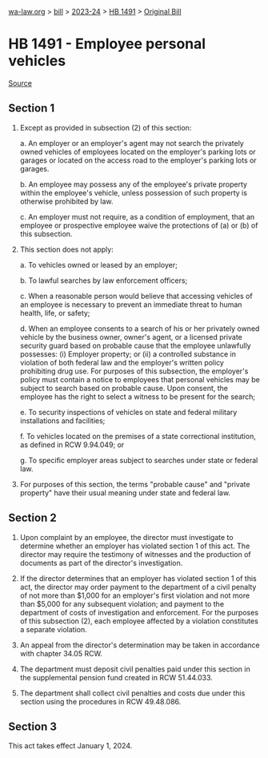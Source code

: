 [wa-law.org](/) > [bill](/bill/) > [2023-24](/bill/2023-24/) > [HB 1491](/bill/2023-24/hb/1491/) > [Original Bill](/bill/2023-24/hb/1491/1/)

# HB 1491 - Employee personal vehicles

[Source](http://lawfilesext.leg.wa.gov/biennium/2023-24/Pdf/Bills/House%20Bills/1491.pdf)

## Section 1
1. Except as provided in subsection (2) of this section:

    a. An employer or an employer's agent may not search the privately owned vehicles of employees located on the employer's parking lots or garages or located on the access road to the employer's parking lots or garages.

    b. An employee may possess any of the employee's private property within the employee's vehicle, unless possession of such property is otherwise prohibited by law.

    c. An employer must not require, as a condition of employment, that an employee or prospective employee waive the protections of (a) or (b) of this subsection.

2. This section does not apply:

    a. To vehicles owned or leased by an employer;

    b. To lawful searches by law enforcement officers;

    c. When a reasonable person would believe that accessing vehicles of an employee is necessary to prevent an immediate threat to human health, life, or safety;

    d. When an employee consents to a search of his or her privately owned vehicle by the business owner, owner's agent, or a licensed private security guard based on probable cause that the employee unlawfully possesses: (i) Employer property; or (ii) a controlled substance in violation of both federal law and the employer's written policy prohibiting drug use. For purposes of this subsection, the employer's policy must contain a notice to employees that personal vehicles may be subject to search based on probable cause. Upon consent, the employee has the right to select a witness to be present for the search;

    e. To security inspections of vehicles on state and federal military installations and facilities;

    f. To vehicles located on the premises of a state correctional institution, as defined in RCW 9.94.049; or

    g. To specific employer areas subject to searches under state or federal law.

3. For purposes of this section, the terms "probable cause" and "private property" have their usual meaning under state and federal law.

## Section 2
1. Upon complaint by an employee, the director must investigate to determine whether an employer has violated section 1 of this act. The director may require the testimony of witnesses and the production of documents as part of the director's investigation.

2. If the director determines that an employer has violated section 1 of this act, the director may order payment to the department of a civil penalty of not more than $1,000 for an employer's first violation and not more than $5,000 for any subsequent violation; and payment to the department of costs of investigation and enforcement. For the purposes of this subsection (2), each employee affected by a violation constitutes a separate violation.

3. An appeal from the director's determination may be taken in accordance with chapter 34.05 RCW.

4. The department must deposit civil penalties paid under this section in the supplemental pension fund created in RCW 51.44.033.

5. The department shall collect civil penalties and costs due under this section using the procedures in RCW 49.48.086.

## Section 3
This act takes effect January 1, 2024.
